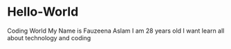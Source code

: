 # Hello-World
Coding World
My Name is Fauzeena Aslam
I am 28 years old
I want learn all about technology and coding
